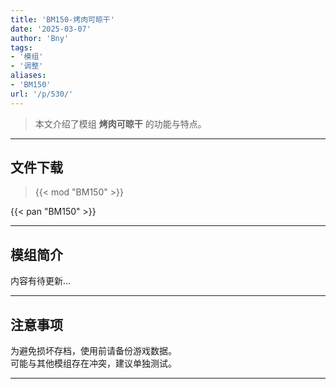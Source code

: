 ```yaml
---
title: 'BM150-烤肉可晾干'
date: '2025-03-07'
author: 'Bny'
tags:
- '模组'
- '调整'
aliases:
- 'BM150'
url: '/p/530/'
---
```


> 本文介绍了模组 **烤肉可晾干** 的功能与特点。

---

## 文件下载  

> {{< mod "BM150" >}}  

{{< pan "BM150" >}}  

---

## 模组简介

>  
内容有待更新...  

---

## 注意事项

>  
为避免损坏存档，使用前请备份游戏数据。  
可能与其他模组存在冲突，建议单独测试。  

---

